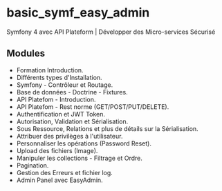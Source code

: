 # basic_symf_easy_admin
Symfony 4 avec API Plateform | Développer des Micro-services Sécurisé 

## Modules
- Formation Introduction.
- Différents types d'Installation.
- Symfony - Contrôleur et Routage.
- Base de données - Doctrine - Fixtures.
- API Platefom - Introduction.
- API Platefom - Rest norme (GET/POST/PUT/DELETE).
- Authentification et JWT Token.
- Autorisation, Validation et Sérialisation.
- Sous Ressource, Relations et plus de détails sur la Sérialisation.
- Attribuer des privilèges à l'utilisateur.
- Personnaliser les opérations (Password Reset).
- Upload des fichiers (Image).
- Manipuler les collections - Filtrage et Ordre.
- Pagination.
- Gestion des Erreurs et fichier log.
- Admin Panel avec EasyAdmin.
